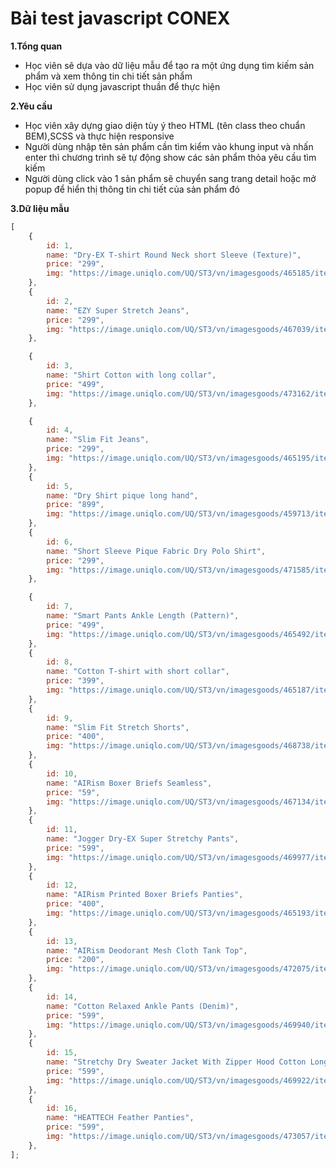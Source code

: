 # Bài test javascript CONEX

**1.Tổng quan**

-   Học viên sẽ dựa vào dữ liệu mẫu để tạo ra một ứng dụng tìm kiếm sản phẩm và xem thông tin chi tiết sản phẩm
-   Học viên sử dụng javascript thuần để thực hiện

**2.Yêu cầu**
-   Học viên xây dựng giao diện tùy ý theo HTML (tên class theo chuẩn BEM),SCSS và thực hiện responsive
-   Người dùng nhập tên sản phẩm cần tìm kiểm vào khung input và nhấn enter thì chương trình sẽ tự động show các sản phẩm thỏa yêu cầu tìm kiếm
-  Người dùng click vào 1 sản phẩm sẽ chuyển sang trang detail hoặc mở popup để hiển thị thông tin chi tiết của sản phẩm đó

**3.Dữ liệu mẫu**

```js
[
    {
        id: 1,
        name: "Dry-EX T-shirt Round Neck short Sleeve (Texture)",
        price: "299",
        img: "https://image.uniqlo.com/UQ/ST3/vn/imagesgoods/465185/item/vngoods_33_465185.jpg",
    },
    {
        id: 2,
        name: "EZY Super Stretch Jeans",
        price: "299",
        img: "https://image.uniqlo.com/UQ/ST3/vn/imagesgoods/467039/item/vngoods_30_467039.jpg",
    },

    {
        id: 3,
        name: "Shirt Cotton with long collar",
        price: "499",
        img: "https://image.uniqlo.com/UQ/ST3/vn/imagesgoods/473162/item/vngoods_68_473162.jpg",
    },

    {
        id: 4,
        name: "Slim Fit Jeans",
        price: "299",
        img: "https://image.uniqlo.com/UQ/ST3/vn/imagesgoods/465195/item/vngoods_00_465195.jpg",
    },
    {
        id: 5,
        name: "Dry Shirt pique long hand",
        price: "899",
        img: "https://image.uniqlo.com/UQ/ST3/vn/imagesgoods/459713/item/vngoods_55_459713.jpg",
    },
    {
        id: 6,
        name: "Short Sleeve Pique Fabric Dry Polo Shirt",
        price: "299",
        img: "https://image.uniqlo.com/UQ/ST3/vn/imagesgoods/471585/item/vngoods_09_471585.jpg",
    },

    {
        id: 7,
        name: "Smart Pants Ankle Length (Pattern)",
        price: "499",
        img: "https://image.uniqlo.com/UQ/ST3/vn/imagesgoods/465492/item/vngoods_03_465492.jpg",
    },
    {
        id: 8,
        name: "Cotton T-shirt with short collar",
        price: "399",
        img: "https://image.uniqlo.com/UQ/ST3/vn/imagesgoods/465187/item/vngoods_59_465187.jpg",
    },
    {
        id: 9,
        name: "Slim Fit Stretch Shorts",
        price: "400",
        img: "https://image.uniqlo.com/UQ/ST3/vn/imagesgoods/468738/item/vngoods_01_468738.jpg",
    },
    {
        id: 10,
        name: "AIRism Boxer Briefs Seamless",
        price: "59",
        img: "https://image.uniqlo.com/UQ/ST3/vn/imagesgoods/467134/item/vngoods_36_467134.jpg",
    },
    {
        id: 11,
        name: "Jogger Dry-EX Super Stretchy Pants",
        price: "599",
        img: "https://image.uniqlo.com/UQ/ST3/vn/imagesgoods/469977/item/vngoods_00_469977.jpg",
    },
    {
        id: 12,
        name: "AIRism Printed Boxer Briefs Panties",
        price: "400",
        img: "https://image.uniqlo.com/UQ/ST3/vn/imagesgoods/465193/item/vngoods_52_465193.jpg",
    },
    {
        id: 13,
        name: "AIRism Deodorant Mesh Cloth Tank Top",
        price: "200",
        img: "https://image.uniqlo.com/UQ/ST3/vn/imagesgoods/472075/item/vngoods_32_472075.jpg",
    },
    {
        id: 14,
        name: "Cotton Relaxed Ankle Pants (Denim)",
        price: "599",
        img: "https://image.uniqlo.com/UQ/ST3/vn/imagesgoods/469940/item/vngoods_00_469940.jpg",
    },
    {
        id: 15,
        name: "Stretchy Dry Sweater Jacket With Zipper Hood Cotton Long Sleeve",
        price: "599",
        img: "https://image.uniqlo.com/UQ/ST3/vn/imagesgoods/469922/item/vngoods_68_469922.jpg",
    },
    {
        id: 16,
        name: "HEATTECH Feather Panties",
        price: "599",
        img: "https://image.uniqlo.com/UQ/ST3/vn/imagesgoods/473057/item/vngoods_00_473057.jpg",
    },
];
```
